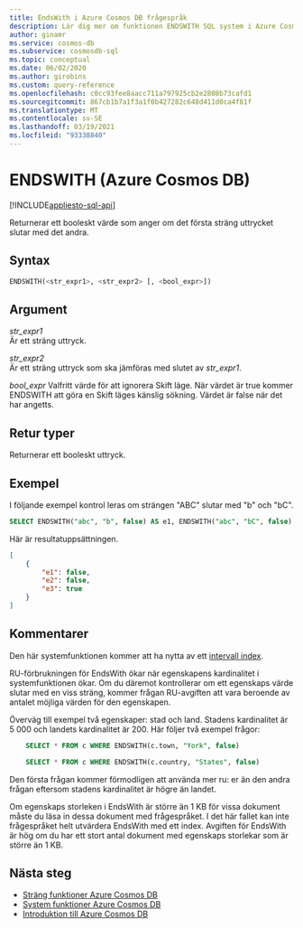 ```yaml
---
title: EndsWith i Azure Cosmos DB frågespråk
description: Lär dig mer om funktionen ENDSWITH SQL system i Azure Cosmos DB att returnera ett booleskt värde som anger om det första sträng uttrycket slutar med det andra
author: ginamr
ms.service: cosmos-db
ms.subservice: cosmosdb-sql
ms.topic: conceptual
ms.date: 06/02/2020
ms.author: girobins
ms.custom: query-reference
ms.openlocfilehash: c0cc93fee8aacc711a797925cb2e2808b73cafd1
ms.sourcegitcommit: 867cb1b7a1f3a1f0b427282c648d411d0ca4f81f
ms.translationtype: MT
ms.contentlocale: sv-SE
ms.lasthandoff: 03/19/2021
ms.locfileid: "93338840"
---
```

# <a name="endswith-azure-cosmos-db"></a>ENDSWITH (Azure Cosmos DB)
[!INCLUDE[appliesto-sql-api](includes/appliesto-sql-api.md)]

Returnerar ett booleskt värde som anger om det första sträng uttrycket slutar med det andra.  
  
## <a name="syntax"></a>Syntax
  
```sql
ENDSWITH(<str_expr1>, <str_expr2> [, <bool_expr>])
```  
  
## <a name="arguments"></a>Argument
  
*str_expr1*  
   Är ett sträng uttryck.  
  
*str_expr2*  
   Är ett sträng uttryck som ska jämföras med slutet av *str_expr1*.

*bool_expr* Valfritt värde för att ignorera Skift läge. När värdet är true kommer ENDSWITH att göra en Skift läges känslig sökning. Värdet är false när det har angetts.
  
## <a name="return-types"></a>Retur typer
  
  Returnerar ett booleskt uttryck.  
  
## <a name="examples"></a>Exempel
  
I följande exempel kontrol leras om strängen "ABC" slutar med "b" och "bC".  
  
```sql
SELECT ENDSWITH("abc", "b", false) AS e1, ENDSWITH("abc", "bC", false) AS e2, ENDSWITH("abc", "bC", true) AS e3
```  
  
 Här är resultatuppsättningen.  
  
```json
[
    {
        "e1": false,
        "e2": false,
        "e3": true
    }
]
```  

## <a name="remarks"></a>Kommentarer

Den här systemfunktionen kommer att ha nytta av ett [intervall index](index-policy.md#includeexclude-strategy).

RU-förbrukningen för EndsWith ökar när egenskapens kardinalitet i systemfunktionen ökar. Om du däremot kontrollerar om ett egenskaps värde slutar med en viss sträng, kommer frågan RU-avgiften att vara beroende av antalet möjliga värden för den egenskapen.

Överväg till exempel två egenskaper: stad och land. Stadens kardinalitet är 5 000 och landets kardinalitet är 200. Här följer två exempel frågor:

```sql
    SELECT * FROM c WHERE ENDSWITH(c.town, "York", false)
```

```sql
    SELECT * FROM c WHERE ENDSWITH(c.country, "States", false)
```

Den första frågan kommer förmodligen att använda mer ru: er än den andra frågan eftersom stadens kardinalitet är högre än landet.

Om egenskaps storleken i EndsWith är större än 1 KB för vissa dokument måste du läsa in dessa dokument med frågespråket. I det här fallet kan inte frågespråket helt utvärdera EndsWith med ett index. Avgiften för EndsWith är hög om du har ett stort antal dokument med egenskaps storlekar som är större än 1 KB.

## <a name="next-steps"></a>Nästa steg

- [Sträng funktioner Azure Cosmos DB](sql-query-string-functions.md)
- [System funktioner Azure Cosmos DB](sql-query-system-functions.md)
- [Introduktion till Azure Cosmos DB](introduction.md)
